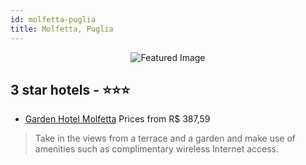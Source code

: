 ```yaml
---
id: molfetta-puglia
title: Molfetta, Puglia
---
```


<center><img src="https://i.travelapi.com/hotels/7000000/6580000/6573100/6573100/4cd9c685_z.jpg" alt="Featured Image" /></center>


##  3 star hotels - ⭐️⭐️⭐️

-    [Garden Hotel Molfetta](https://us.hurb.com/hotels/molfetta/garden-hotel-molfetta-JNP-JP762204?cmp=18055) Prices from R$ 387,59
   > Take in the views from a terrace and a garden and make use of amenities such as complimentary wireless Internet access.
